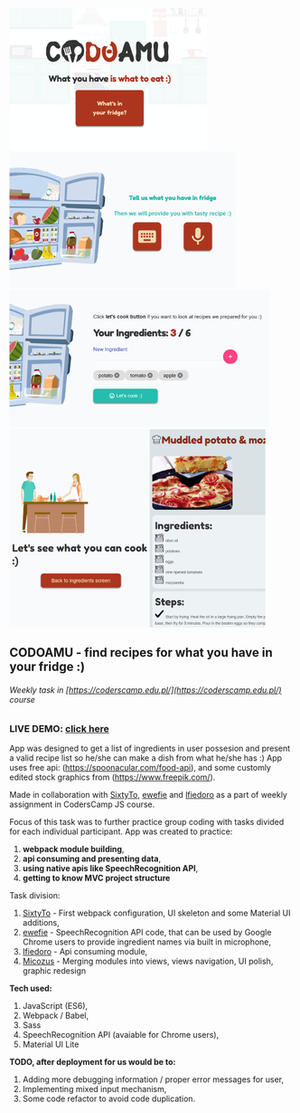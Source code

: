 ![Welcome screen snapshot](https://github.com/Micozus/CODOAMU/blob/master/welcomescreen.png) 
![Fridge screen snapshot](https://github.com/Micozus/CODOAMU/blob/master/fridgescreen.png) 
![Ingredients screen snapshot](https://github.com/Micozus/CODOAMU/blob/master/ingredients.png) 
![Results screen snapshot](https://github.com/Micozus/CODOAMU/blob/master/resultpng.png)

## CODOAMU - find recipes for what you have in your fridge :)
######  Weekly task in [https://coderscamp.edu.pl/](https://coderscamp.edu.pl/) course

### **LIVE DEMO:** [click here](https://micozus.github.io/CODOAMU/)

App was designed to get a list of ingredients in user possesion and present a valid recipe list so he/she can make a dish from what he/she has :) App uses free api: (https://spoonacular.com/food-api), and some customly edited stock graphics from (https://www.freepik.com/).

Made in collaboration with [SixtyTo](https://github.com/sixtyto/), [ewefie](https://github.com/ewefie/) and [lfiedoro](https://github.com/lfiedoro)  as a part of weekly assignment in CodersCamp JS course. 

Focus of this task was to further practice group coding with tasks divided for each individual participant. App was created to practice: 
1) **webpack module building**, 
2) **api consuming and presenting data**, 
3) **using native apis like SpeechRecognition API**, 
4) **getting to know MVC project structure** 

Task division:
1) [SixtyTo](https://github.com/sixtyto/) - First webpack configuration, UI skeleton and some Material UI additions,
2) [ewefie](https://github.com/ewefie/) - SpeechRecognition API code, that can be used by Google Chrome users to provide ingredient names via built in microphone,
3) [lfiedoro](https://github.com/lfiedoro) - Api consuming module,
4) [Micozus](https://github.com/Micozus) - Merging modules into views, views navigation, UI polish, graphic redesign

**Tech used:**
1) JavaScript (ES6),
2) Webpack / Babel,
3) Sass
4) SpeechRecognition API (avaiable for Chrome users),
5) Material UI Lite

**TODO, after deployment for us would be to:**
1) Adding more debugging information / proper error messages for user,
2) Implementing mixed input mechanism,
3) Some code refactor to avoid code duplication. 
